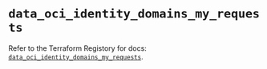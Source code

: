 # `data_oci_identity_domains_my_requests`

Refer to the Terraform Registory for docs: [`data_oci_identity_domains_my_requests`](https://registry.terraform.io/providers/oracle/oci/6.18.0/docs/data-sources/identity_domains_my_requests).
